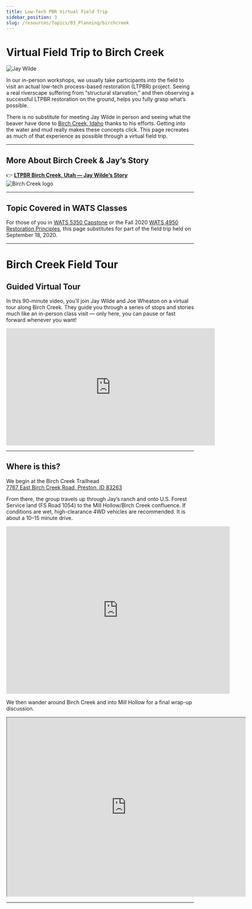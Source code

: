 ```yaml
---
title: Low-Tech PBR Virtual Field Trip
sidebar_position: 3
slug: /resources/Topics/03_Planning/birchcreek
---
```


# Virtual Field Trip to Birch Creek

![Jay Wilde](/img/people/Wilde_round.png)

In our in-person workshops, we usually take participants into the field to visit an actual low-tech process-based restoration (LTPBR) project. Seeing a real riverscape suffering from “structural starvation,” and then observing a successful LTPBR restoration on the ground, helps you fully grasp what’s possible.

There is no substitute for meeting Jay Wilde in person and seeing what the beaver have done to [Birch Creek, Idaho](http://capstone.restoration.usu.edu/Course_Topics/WATS_5350/Low-Tech/Projects/birch/) thanks to his efforts. Getting into the water and mud really makes these concepts click. This page recreates as much of that experience as possible through a virtual field trip.

---

## More About Birch Creek & Jay’s Story

👉 [**LTPBR Birch Creek, Utah — Jay Wilde’s Story**](/resources/casestudies/birch)  
![Birch Creek logo](/img/logos/wilde.png)

---

## Topic Covered in WATS Classes

For those of you in [WATS 5350 Capstone](http://capstone.restoration.usu.edu/Course_Topics/WATS_5350/) or the Fall 2020 [WATS 4950 Restoration Principles](https://usu.instructure.com/courses/595865), this page substitutes for part of the field trip held on September 18, 2020.

---

# Birch Creek Field Tour

## Guided Virtual Tour

In this 90-minute video, you’ll join Jay Wilde and Joe Wheaton on a virtual tour along Birch Creek. They guide you through a series of stops and stories much like an in-person class visit — only here, you can pause or fast forward whenever you want!

<div class="responsive-embed">
<iframe width="560" height="315" src="https://www.youtube.com/embed/WH7lBV9LIbo" frameborder="0" allow="accelerometer; autoplay; clipboard-write; encrypted-media; gyroscope; picture-in-picture" allowfullscreen></iframe>
</div>

---

## Where is this?

We begin at the Birch Creek Trailhead  
[7767 East Birch Creek Road, Preston, ID 83263](https://goo.gl/maps/BWc2nGndi6Fs1paZ6)

From there, the group travels up through Jay’s ranch and onto U.S. Forest Service land (FS Road 1054) to the Mill Hollow/Birch Creek confluence. If conditions are wet, high-clearance 4WD vehicles are recommended. It is about a 10–15 minute drive.

<div class="responsive-embed">
<iframe src="https://www.google.com/maps/embed?pb=!1m24!1m12!1m3!1d26632.5728905435!2d-111.69198839086701!3d42.21377395577602!2m3!1f0!2f0!3f0!3m2!1i1024!2i768!4f13.1!4m9!3e0!4m3!3m2!1d42.2025112!2d-111.6565411!4m3!3m2!1d42.2247901!2d-111.69438369999999!5e1!3m2!1sen!2sus!4v1570292427872!5m2!1sen!2sus" width="600" height="450" frameBorder="0" style={{border:0}} allowfullScreen></iframe>
</div>

We then wander around Birch Creek and into Mill Hollow for a final wrap-up discussion.

<div class="responsive-embed">
<iframe src="https://www.google.com/maps/d/embed?mid=1ITko2FHcPTHXgJQuinNKma6c5Ij8y4lB" width="640" height="480"></iframe>
</div>

---

